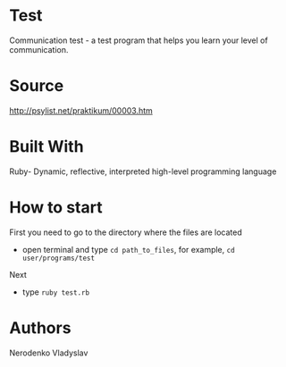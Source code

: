 # Test
Communication test - a test program that helps you learn your level of communication.

# Source 
http://psylist.net/praktikum/00003.htm

# Built With
Ruby- Dynamic, reflective, interpreted high-level programming language

# How to start
First you need to go to the directory where the files are located
- open terminal and type `cd path_to_files`, for example, `cd user/programs/test`

Next
- type `ruby test.rb`

# Authors
Nerodenko Vladyslav




